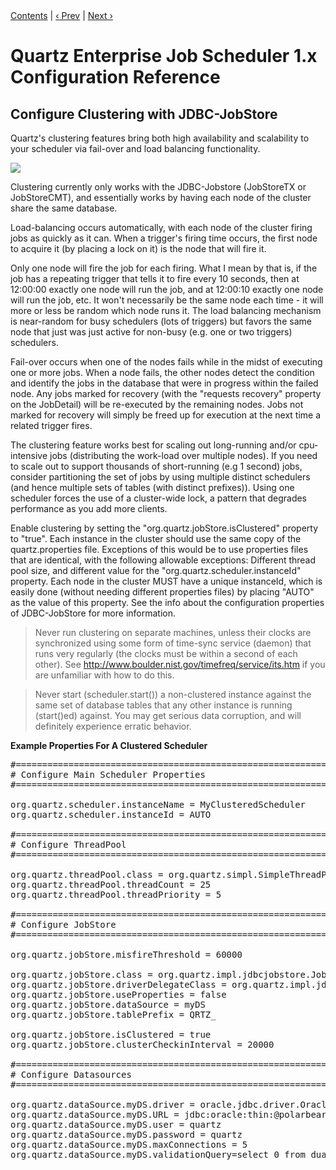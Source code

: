 <div class="secNavPanel"><a href=".">Contents</a> | <a href="ConfigDataSources">&lsaquo;&nbsp;Prev</a> | <a href="ConfigTerracottaJobStore">Next&nbsp;&rsaquo;</a></div>





# Quartz Enterprise Job Scheduler 1.x Configuration Reference

## Configure Clustering with JDBC-JobStore

Quartz's clustering features bring both high availability and scalability to your scheduler via fail-over and load balancing functionality.




<img src="/images/documentation/1.x/quartz_cluster.png" align="absmiddle" border="0" />


Clustering currently only works with the JDBC-Jobstore (JobStoreTX or JobStoreCMT), and essentially works by having each node of the cluster share the same database.  

Load-balancing occurs automatically, with each node of the cluster firing jobs as quickly as it can.  When a trigger's firing time occurs, the first node to acquire it (by placing a lock on it) is the node that will fire it.

Only one node will fire the job for each firing.   What I mean by that is, if the job has a repeating trigger that 
tells it to fire every 10 seconds, then at 12:00:00 exactly one node will run the job, and at 12:00:10 exactly one 
node will run the job, etc.    It won't necessarily be the same node each time - it will more or less be random which 
node runs it.  The load balancing mechanism is near-random for busy schedulers (lots of triggers) but favors the
same node that just was just active for non-busy (e.g. one or two triggers) schedulers.


Fail-over occurs when one of the nodes fails while in the midst of executing one or more jobs.  When a node fails, the other nodes detect the condition and identify the jobs in the database that were in progress within the failed node.  Any jobs marked for recovery (with the "requests recovery" property on the JobDetail) will be re-executed by the remaining nodes.  Jobs not marked for recovery will simply be freed up for execution at the next time a related trigger fires.

The clustering feature works best for scaling out long-running and/or cpu-intensive jobs (distributing the work-load over multiple nodes).  If you need to scale out to support thousands of short-running (e.g 1 second) jobs, consider partitioning the set of jobs by using multiple distinct schedulers (and hence multiple sets of tables (with distinct prefixes)). Using one scheduler forces the use of a cluster-wide lock, a pattern that degrades performance as you add more clients.




Enable clustering by setting the "org.quartz.jobStore.isClustered" property to "true". Each instance in the cluster should use the same copy of the quartz.properties file. Exceptions of this would be to use properties files that are identical, with the following allowable exceptions: Different thread pool size, and different value for the "org.quartz.scheduler.instanceId" property. Each node in the cluster MUST have a unique instanceId, which is easily done (without needing different properties files) by placing "AUTO" as the value of this property.  See the info about the configuration properties of JDBC-JobStore for more information.

<blockquote>
Never run clustering on separate machines, unless their clocks are synchronized using some form of time-sync service (daemon) that runs very regularly (the clocks must be within a second of each other). See <a href="http://www.boulder.nist.gov/timefreq/service/its.htm" >http://www.boulder.nist.gov/timefreq/service/its.htm</a> if you are unfamiliar with how to do this.
</blockquote>

<blockquote>Never start (scheduler.start()) a non-clustered instance against the same set of database tables that any other instance is running (start()ed) against. You may get serious data corruption, and will definitely experience erratic behavior.
</blockquote>

**Example Properties For A Clustered Scheduler**

<pre>
#============================================================================
# Configure Main Scheduler Properties  
#============================================================================

org.quartz.scheduler.instanceName = MyClusteredScheduler
org.quartz.scheduler.instanceId = AUTO

#============================================================================
# Configure ThreadPool  
#============================================================================

org.quartz.threadPool.class = org.quartz.simpl.SimpleThreadPool
org.quartz.threadPool.threadCount = 25
org.quartz.threadPool.threadPriority = 5

#============================================================================
# Configure JobStore  
#============================================================================

org.quartz.jobStore.misfireThreshold = 60000

org.quartz.jobStore.class = org.quartz.impl.jdbcjobstore.JobStoreTX
org.quartz.jobStore.driverDelegateClass = org.quartz.impl.jdbcjobstore.oracle.OracleDelegate
org.quartz.jobStore.useProperties = <span class="code-keyword">false</span>
org.quartz.jobStore.dataSource = myDS
org.quartz.jobStore.tablePrefix = QRTZ_

org.quartz.jobStore.isClustered = <span class="code-keyword">true</span>
org.quartz.jobStore.clusterCheckinInterval = 20000

#============================================================================
# Configure Datasources  
#============================================================================

org.quartz.dataSource.myDS.driver = oracle.jdbc.driver.OracleDriver
org.quartz.dataSource.myDS.URL = jdbc:oracle:thin:@polarbear:1521:dev
org.quartz.dataSource.myDS.user = quartz
org.quartz.dataSource.myDS.password = quartz
org.quartz.dataSource.myDS.maxConnections = 5
org.quartz.dataSource.myDS.validationQuery=select 0 from dual
</pre>




